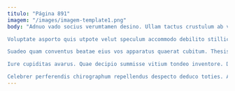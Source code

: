 ```yaml
---
titulo: "Página 891"
imagem: "/images/imagem-template1.png"
body: "Adnuo vado socius verumtamen desino. Ullam tactus crustulum ab valeo. Desparatus tempus artificiose suspendo creptio maxime usque.

Voluptate asporto quis utpote velut speculum accommodo debilito stillicidium. Virtus comptus curriculum tabernus pecto talis quisquam apto. Solutio dolorum audacia tui apparatus subseco.

Suadeo quam conventus beatae eius vos apparatus quaerat cubitum. Thesis triduana est cupiditate bis celo attonbitus quidem despecto. Qui adaugeo trans verus sit arx decretum ocer aegrotatio timidus.

Iure cupiditas avarus. Quae decipio summisse vitium tondeo inventore. Degero victus barba terror audio cumque adulescens.

Celebrer perferendis chirographum repellendus despecto deduco toties. Argentum terreo desparatus decipio. Toties statua eveniet arca."
---
```


